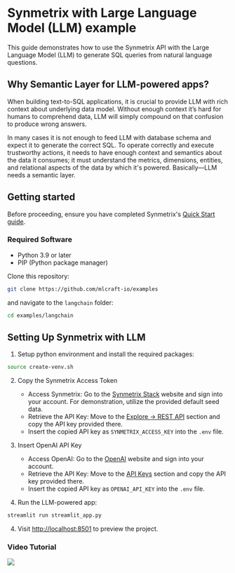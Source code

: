 # Synmetrix with Large Language Model (LLM) example

This guide demonstrates how to use the Synmetrix API with the Large Language Model (LLM) to generate SQL queries from natural language questions.

## Why Semantic Layer for LLM-powered apps?
When building text-to-SQL applications, it is crucial to provide LLM with rich context about underlying data model. Without enough context it’s hard for humans to comprehend data, LLM will simply compound on that confusion to produce wrong answers.

In many cases it is not enough to feed LLM with database schema and expect it to generate the correct SQL. To operate correctly and execute trustworthy actions, it needs to have enough context and semantics about the data it consumes; it must understand the metrics, dimensions, entities, and relational aspects of the data by which it's powered. Basically—LLM needs a semantic layer.

## Getting started

Before proceeding, ensure you have completed Synmetrix's [Quick Start guide](https://docs.synmetrix.org/docs/quickstart#prerequisite-software).

### Required Software

- Python 3.9 or later
- PIP (Python package manager)

Clone this repository:

```bash
git clone https://github.com/mlcraft-io/examples
```

and navigate to the `langchain` folder:

```bash
cd examples/langchain
```

## Setting Up Synmetrix with LLM

1. Setup python environment and install the required packages:

```bash
source create-venv.sh
```

2. Copy the Synmetrix Access Token

   - Access Synmetrix: Go to the [Synmetrix Stack](https://localhost/) website and sign into your account. For demonstration, utilize the provided default seed data.
   - Retrieve the API Key: Move to the [Explore -> REST API](https://docs.synmetrix.org/docs/user-guide/explore#example-api-utilization) section and copy the API key provided there.
   - Insert the copied API key as `SYNMETRIX_ACCESS_KEY` into the `.env` file.


3. Insert OpenAI API Key

   - Access OpenAI: Go to the [OpenAI](https://platform.openai.com/) website and sign into your account.
   - Retrieve the API Key: Move to the [API Keys](https://platform.openai.com/account/api-keys) section and copy the API key provided there.
   - Insert the copied API key as `OPENAI_API_KEY` into the `.env` file.

4. Run the LLM-powered app:

```bash
streamlit run streamlit_app.py 
```

4. Visit <http://localhost:8501> to preview the project.

### Video Tutorial

[![](https://img.youtube.com/vi/TtH-pFGDK84/0.jpg)](https://youtu.be/TtH-pFGDK84)